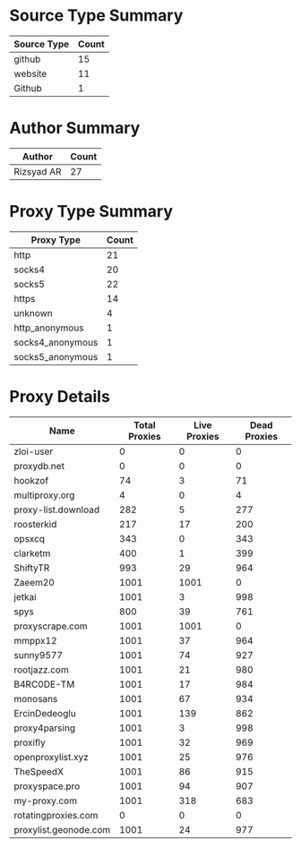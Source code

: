 # Source Type Summary

| Source Type | Count |
|-------------|-------|
| github | 15 |
| website | 11 |
| Github | 1 |


# Author Summary

| Author | Count |
|--------|-------|
| Rizsyad AR | 27 |


# Proxy Type Summary

| Proxy Type | Count |
|------------|-------|
| http | 21 |
| socks4 | 20 |
| socks5 | 22 |
| https | 14 |
| unknown | 4 |
| http_anonymous | 1 |
| socks4_anonymous | 1 |
| socks5_anonymous | 1 |


# Proxy Details

| Name | Total Proxies | Live Proxies | Dead Proxies |
|------|---------------|--------------|---------------|
| zloi-user | 0 | 0 | 0 |
| proxydb.net | 0 | 0 | 0 |
| hookzof | 74 | 3 | 71 |
| multiproxy.org | 4 | 0 | 4 |
| proxy-list.download | 282 | 5 | 277 |
| roosterkid | 217 | 17 | 200 |
| opsxcq | 343 | 0 | 343 |
| clarketm | 400 | 1 | 399 |
| ShiftyTR | 993 | 29 | 964 |
| Zaeem20 | 1001 | 1001 | 0 |
| jetkai | 1001 | 3 | 998 |
| spys | 800 | 39 | 761 |
| proxyscrape.com | 1001 | 1001 | 0 |
| mmppx12 | 1001 | 37 | 964 |
| sunny9577 | 1001 | 74 | 927 |
| rootjazz.com | 1001 | 21 | 980 |
| B4RC0DE-TM | 1001 | 17 | 984 |
| monosans | 1001 | 67 | 934 |
| ErcinDedeoglu | 1001 | 139 | 862 |
| proxy4parsing | 1001 | 3 | 998 |
| proxifly | 1001 | 32 | 969 |
| openproxylist.xyz | 1001 | 25 | 976 |
| TheSpeedX | 1001 | 86 | 915 |
| proxyspace.pro | 1001 | 94 | 907 |
| my-proxy.com | 1001 | 318 | 683 |
| rotatingproxies.com | 0 | 0 | 0 |
| proxylist.geonode.com | 1001 | 24 | 977 |
